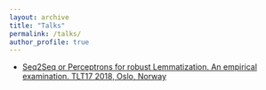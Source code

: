```yaml
---
layout: archive
title: "Talks"
permalink: /talks/
author_profile: true
---
```


* <a href="https://twuebi.github.io/talks/tlt17.pdf"> Seq2Seq or Perceptrons for robust Lemmatization. An empirical examination. TLT17 2018, Oslo, Norway</a>
